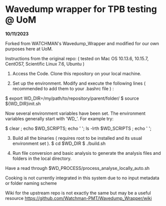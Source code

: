 # Wavedump wrapper for TPB testing @ UoM
**10/11/2023**

Forked from WATCHMAN's Wavedump_Wrapper and modified for our own purposes here at UoM.

Instructions from the original repo:
( tested on Mac OS 10.13.6, 10.15.7, CentOS7, Scientific Linux 7.6, Ubuntu )

1) Access the Code. Clone this repository on your local machine.

2) Set up the environment. Modify and execute the following lines 
  ( recommended to add them to your .bashrc file ) :

$ export WD_DIR=/my/path/to/repository/parent/folder/
$ source ${WD_DIR}init.sh

Now several environment variables have been set. The environment variables 
generally start with 'WD_'. For example try:

$ clear ; echo $WD_SCRIPTS; echo ' '; ls -lrth $WD_SCRIPTS ; echo ' ';

3) Build all the binaries
  ( requires root to be installed and its usual environment set ). 
$ cd $WD_DIR 
$ ./build.sh

4) Run file conversion and basic analysis to generate the analysis files and folders in the local directory.

Have a read through $WD_PROCESS/process_analyse_locally_auto.sh

Cooking is not currently integrated in this system due to no input metadata or folder naming scheme

Wiki for the upstream repo is not exactly the same but may be a useful resource
https://github.com/Watchman-PMT/Wavedump_Wrapper/wiki
